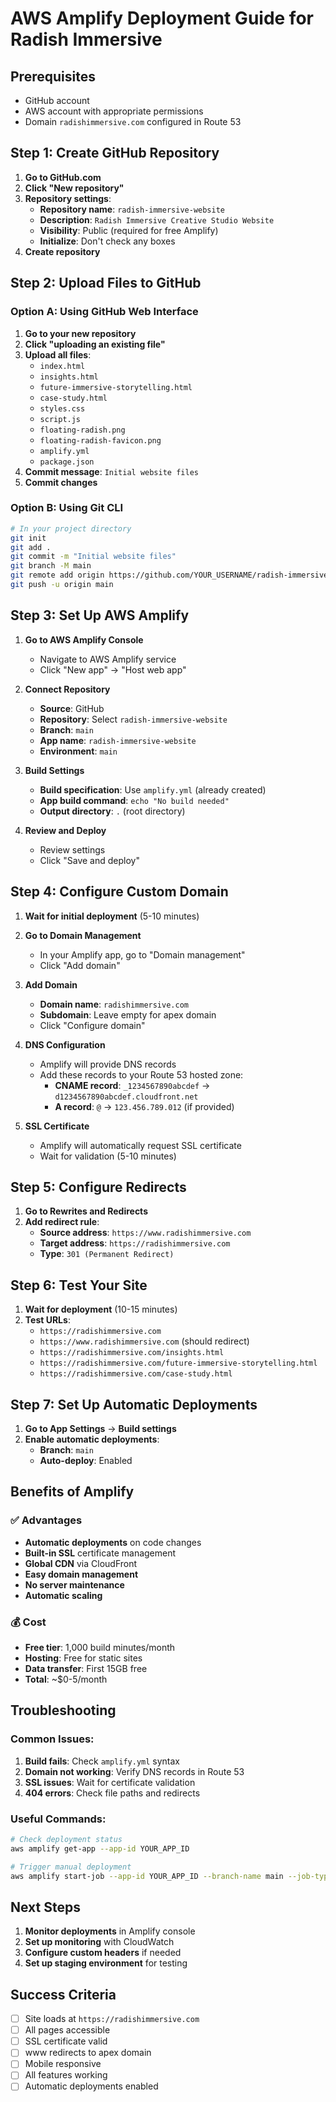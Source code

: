 # AWS Amplify Deployment Guide for Radish Immersive

## Prerequisites
- GitHub account
- AWS account with appropriate permissions
- Domain `radishimmersive.com` configured in Route 53

## Step 1: Create GitHub Repository

1. **Go to GitHub.com**
2. **Click "New repository"**
3. **Repository settings**:
   - **Repository name**: `radish-immersive-website`
   - **Description**: `Radish Immersive Creative Studio Website`
   - **Visibility**: Public (required for free Amplify)
   - **Initialize**: Don't check any boxes
4. **Create repository**

## Step 2: Upload Files to GitHub

### Option A: Using GitHub Web Interface
1. **Go to your new repository**
2. **Click "uploading an existing file"**
3. **Upload all files**:
   - `index.html`
   - `insights.html`
   - `future-immersive-storytelling.html`
   - `case-study.html`
   - `styles.css`
   - `script.js`
   - `floating-radish.png`
   - `floating-radish-favicon.png`
   - `amplify.yml`
   - `package.json`
4. **Commit message**: `Initial website files`
5. **Commit changes**

### Option B: Using Git CLI
```bash
# In your project directory
git init
git add .
git commit -m "Initial website files"
git branch -M main
git remote add origin https://github.com/YOUR_USERNAME/radish-immersive-website.git
git push -u origin main
```

## Step 3: Set Up AWS Amplify

1. **Go to AWS Amplify Console**
   - Navigate to AWS Amplify service
   - Click "New app" → "Host web app"

2. **Connect Repository**
   - **Source**: GitHub
   - **Repository**: Select `radish-immersive-website`
   - **Branch**: `main`
   - **App name**: `radish-immersive-website`
   - **Environment**: `main`

3. **Build Settings**
   - **Build specification**: Use `amplify.yml` (already created)
   - **App build command**: `echo "No build needed"`
   - **Output directory**: `.` (root directory)

4. **Review and Deploy**
   - Review settings
   - Click "Save and deploy"

## Step 4: Configure Custom Domain

1. **Wait for initial deployment** (5-10 minutes)
2. **Go to Domain Management**
   - In your Amplify app, go to "Domain management"
   - Click "Add domain"

3. **Add Domain**
   - **Domain name**: `radishimmersive.com`
   - **Subdomain**: Leave empty for apex domain
   - Click "Configure domain"

4. **DNS Configuration**
   - Amplify will provide DNS records
   - Add these records to your Route 53 hosted zone:
     - **CNAME record**: `_1234567890abcdef` → `d1234567890abcdef.cloudfront.net`
     - **A record**: `@` → `123.456.789.012` (if provided)

5. **SSL Certificate**
   - Amplify will automatically request SSL certificate
   - Wait for validation (5-10 minutes)

## Step 5: Configure Redirects

1. **Go to Rewrites and Redirects**
2. **Add redirect rule**:
   - **Source address**: `https://www.radishimmersive.com`
   - **Target address**: `https://radishimmersive.com`
   - **Type**: `301 (Permanent Redirect)`

## Step 6: Test Your Site

1. **Wait for deployment** (10-15 minutes)
2. **Test URLs**:
   - `https://radishimmersive.com`
   - `https://www.radishimmersive.com` (should redirect)
   - `https://radishimmersive.com/insights.html`
   - `https://radishimmersive.com/future-immersive-storytelling.html`
   - `https://radishimmersive.com/case-study.html`

## Step 7: Set Up Automatic Deployments

1. **Go to App Settings** → **Build settings**
2. **Enable automatic deployments**:
   - **Branch**: `main`
   - **Auto-deploy**: Enabled

## Benefits of Amplify

### ✅ **Advantages**
- **Automatic deployments** on code changes
- **Built-in SSL** certificate management
- **Global CDN** via CloudFront
- **Easy domain management**
- **No server maintenance**
- **Automatic scaling**

### 💰 **Cost**
- **Free tier**: 1,000 build minutes/month
- **Hosting**: Free for static sites
- **Data transfer**: First 15GB free
- **Total**: ~$0-5/month

## Troubleshooting

### Common Issues:
1. **Build fails**: Check `amplify.yml` syntax
2. **Domain not working**: Verify DNS records in Route 53
3. **SSL issues**: Wait for certificate validation
4. **404 errors**: Check file paths and redirects

### Useful Commands:
```bash
# Check deployment status
aws amplify get-app --app-id YOUR_APP_ID

# Trigger manual deployment
aws amplify start-job --app-id YOUR_APP_ID --branch-name main --job-type RELEASE
```

## Next Steps
1. **Monitor deployments** in Amplify console
2. **Set up monitoring** with CloudWatch
3. **Configure custom headers** if needed
4. **Set up staging environment** for testing

## Success Criteria
- [ ] Site loads at `https://radishimmersive.com`
- [ ] All pages accessible
- [ ] SSL certificate valid
- [ ] www redirects to apex domain
- [ ] Mobile responsive
- [ ] All features working
- [ ] Automatic deployments enabled
